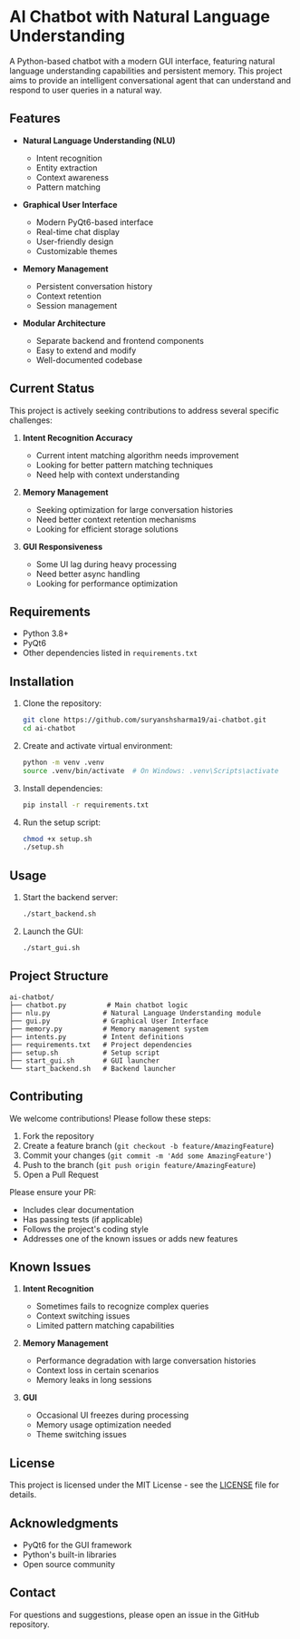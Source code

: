 # AI Chatbot with Natural Language Understanding

A Python-based chatbot with a modern GUI interface, featuring natural language understanding capabilities and persistent memory. This project aims to provide an intelligent conversational agent that can understand and respond to user queries in a natural way.

## Features

- **Natural Language Understanding (NLU)**
  - Intent recognition
  - Entity extraction
  - Context awareness
  - Pattern matching

- **Graphical User Interface**
  - Modern PyQt6-based interface
  - Real-time chat display
  - User-friendly design
  - Customizable themes

- **Memory Management**
  - Persistent conversation history
  - Context retention
  - Session management

- **Modular Architecture**
  - Separate backend and frontend components
  - Easy to extend and modify
  - Well-documented codebase

## Current Status

This project is actively seeking contributions to address several specific challenges:

1. **Intent Recognition Accuracy**
   - Current intent matching algorithm needs improvement
   - Looking for better pattern matching techniques
   - Need help with context understanding

2. **Memory Management**
   - Seeking optimization for large conversation histories
   - Need better context retention mechanisms
   - Looking for efficient storage solutions

3. **GUI Responsiveness**
   - Some UI lag during heavy processing
   - Need better async handling
   - Looking for performance optimization

## Requirements

- Python 3.8+
- PyQt6
- Other dependencies listed in `requirements.txt`

## Installation

1. Clone the repository:
   ```bash
   git clone https://github.com/suryanshsharma19/ai-chatbot.git
   cd ai-chatbot
   ```

2. Create and activate virtual environment:
   ```bash
   python -m venv .venv
   source .venv/bin/activate  # On Windows: .venv\Scripts\activate
   ```

3. Install dependencies:
   ```bash
   pip install -r requirements.txt
   ```

4. Run the setup script:
   ```bash
   chmod +x setup.sh
   ./setup.sh
   ```

## Usage

1. Start the backend server:
   ```bash
   ./start_backend.sh
   ```

2. Launch the GUI:
   ```bash
   ./start_gui.sh
   ```

## Project Structure

```
ai-chatbot/
├── chatbot.py          # Main chatbot logic
├── nlu.py             # Natural Language Understanding module
├── gui.py             # Graphical User Interface
├── memory.py          # Memory management system
├── intents.py         # Intent definitions
├── requirements.txt   # Project dependencies
├── setup.sh           # Setup script
├── start_gui.sh       # GUI launcher
└── start_backend.sh   # Backend launcher
```

## Contributing

We welcome contributions! Please follow these steps:

1. Fork the repository
2. Create a feature branch (`git checkout -b feature/AmazingFeature`)
3. Commit your changes (`git commit -m 'Add some AmazingFeature'`)
4. Push to the branch (`git push origin feature/AmazingFeature`)
5. Open a Pull Request

Please ensure your PR:
- Includes clear documentation
- Has passing tests (if applicable)
- Follows the project's coding style
- Addresses one of the known issues or adds new features

## Known Issues

1. **Intent Recognition**
   - Sometimes fails to recognize complex queries
   - Context switching issues
   - Limited pattern matching capabilities

2. **Memory Management**
   - Performance degradation with large conversation histories
   - Context loss in certain scenarios
   - Memory leaks in long sessions

3. **GUI**
   - Occasional UI freezes during processing
   - Memory usage optimization needed
   - Theme switching issues

## License

This project is licensed under the MIT License - see the [LICENSE](LICENSE) file for details.

## Acknowledgments

- PyQt6 for the GUI framework
- Python's built-in libraries
- Open source community

## Contact

For questions and suggestions, please open an issue in the GitHub repository. 
